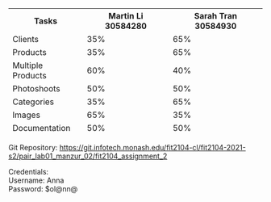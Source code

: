  <div class=" table-responsive">
        <table class="table table-bordered responsive">
            <thead>
            <tr>
                <th>Tasks</th>
                <th>Martin Li 30584280</th>
                <th>Sarah Tran 30584930</th>
            </tr>
            <tr>
                <td>Clients</td>
                <td>35%</td>
                <td>65%</td>
            </tr>
            <tr>
                <td>Products</td>
                <td>35%</td>
                <td>65%</td>
            </tr>
            <tr>
                <td>Multiple Products</td>
                <td>60%</td>
                <td>40%</td>
            </tr>
            <tr>
                <td>Photoshoots</td>
                <td>50%</td>
                <td>50%</td>
            </tr>
            <tr>
                <td>Categories</td>
                <td>35%</td>
                <td>65%</td>
            </tr>
            <tr>
                <td>Images</td>
                <td>65%</td>
                <td>35%</td>
            </tr>
            <tr>
                <td>Documentation</td>
                <td>50%</td>
                <td>50%</td>
            </tr>
            </thead>
        </table>
    </div>

Git Repository:
https://git.infotech.monash.edu/fit2104-cl/fit2104-2021-s2/pair_lab01_manzur_02/fit2104_assignment_2
<br>

Credentials:
<br>
Username: Anna
<br>
Password: $ol@nn@
<br>
<br>


